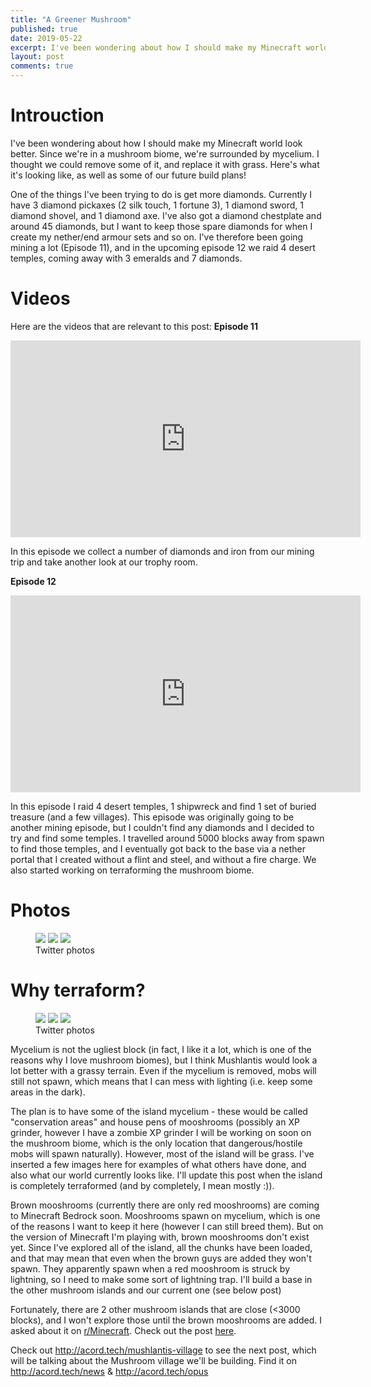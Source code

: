 ```yaml
---
title: "A Greener Mushroom"
published: true
date: 2019-05-22
excerpt: I've been wondering about how I should make my Minecraft world look better. Since we're in a mushroom biome, we're surrounded by mycelium. I thought we could remove some of it, and replace it with grass. Here's what it's looking like, as well as some of our future build plans!
layout: post
comments: true
---
```


# Introuction
I've been wondering about how I should make my Minecraft world look better. Since we're in a mushroom biome, we're surrounded by mycelium. I thought we could remove some of it, and replace it with grass. Here's what it's looking like, as well as some of our future build plans!

One of the things I've been trying to do is get more diamonds. Currently I have 3 diamond pickaxes (2 silk touch, 1 fortune 3), 1 diamond sword, 1 diamond shovel, and 1 diamond axe. I've also got a diamond chestplate and around 45 diamonds, but I want to keep those spare diamonds for when I create my nether/end armour sets and so on. I've therefore been going mining a lot (Episode 11), and in the upcoming episode 12 we raid 4 desert temples, coming away with 3 emeralds and 7 diamonds.

# Videos
Here are the videos that are relevant to this post:
__Episode 11__
<iframe width="560" height="315" src="https://www.youtube.com/embed/3Uvw_byWZ_o" frameborder="0" allow="accelerometer; autoplay; encrypted-media; gyroscope; picture-in-picture" allowfullscreen></iframe>

In this episode we collect a number of diamonds and iron from our mining trip and take another look at our trophy room.

__Episode 12__
<iframe width="560" height="315" src="https://www.youtube.com/embed/EnhsAqMLe-4" frameborder="0" allow="accelerometer; autoplay; encrypted-media; gyroscope; picture-in-picture" allowfullscreen></iframe>

In this episode I raid 4 desert temples, 1 shipwreck and find 1 set of buried treasure (and a few villages). This episode was originally going to be another mining episode, but I couldn't find any diamonds and I decided to try and find some temples. I travelled around 5000 blocks away from spawn to find those temples, and I eventually got back to the base via a nether portal that I created without a flint and steel, and without a fire charge. We also started working on terraforming the mushroom biome.

# Photos
<figure class="third">
	<img src="https://pbs.twimg.com/media/D7Nlx1oVsAAM4a2.jpg">
	<img src="https://pbs.twimg.com/media/D7Nlx0zU8AAVK71.jpg">
	<img src="https://pbs.twimg.com/media/D7Nlx04UIAA84yN.jpg">
	<figcaption>Twitter photos</figcaption>
</figure>

# Why terraform?
<figure class="third">
	<img src="https://pbs.twimg.com/media/D7Nlx1oVsAAM4a2.jpg">
	<img src="https://pbs.twimg.com/media/D7Nlx0zU8AAVK71.jpg">
	<img src="https://i.ytimg.com/vi/HEQVWgdRb88/maxresdefault.jpg">
	<figcaption>Twitter photos</figcaption>
</figure>

Mycelium is not the ugliest block (in fact, I like it a lot, which is one of the reasons why I love mushroom biomes), but I think Mushlantis would look a lot better with a grassy terrain. Even if the mycelium is removed, mobs will still not spawn, which means that I can mess with lighting (i.e. keep some areas in the dark).

The plan is to have some of the island mycelium - these would be called "conservation areas" and house pens of mooshrooms (possibly an XP grinder, however I have a zombie XP grinder I will be working on soon on the mushroom biome, which is the only location that dangerous/hostile mobs will spawn naturally). However, most of the island will be grass. I've inserted a few images here for examples of what others have done, and also what our world currently looks like. I'll update this post when the island is completely terraformed (and by completely, I mean mostly :)).

Brown mooshrooms (currently there are only red mooshrooms) are coming to Minecraft Bedrock soon. Mooshrooms spawn on mycelium, which is one of the reasons I want to keep it here (however I can still breed them). But on the version of Minecraft I'm playing with, brown mooshrooms don't exist yet. Since I've explored all of the island, all the chunks have been loaded, and that may mean that even when the brown guys are added they won't spawn. They apparently spawn when a red mooshroom is struck by lightning, so I need to make some sort of lightning trap. I'll build a base in the other mushroom islands and our current one (see below post)

Fortunately, there are 2 other mushroom islands that are close (<3000 blocks), and I won't explore those until the brown mooshrooms are added. I asked about it on [r/Minecraft](http://reddit.com/r/minecraft). Check out the post [here](http://reddit.com/u/LimoDroid).

Check out http://acord.tech/mushlantis-village to see the next post, which will be talking about the Mushroom village we'll be building. Find it on http://acord.tech/news & http://acord.tech/opus
